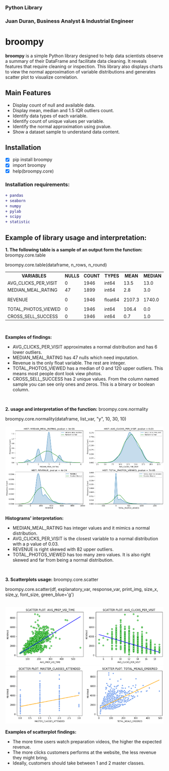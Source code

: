### Python Library
### Juan Duran, Business Analyst & Industrial Engineer
# broompy
**broompy** is a simple Python library designed to 
help data scientists observe a summary of their 
DataFrame and facilitate data cleaning. It reveals 
features that require cleaning or inspection. 
This library also displays charts to view the normal 
approximation of variable distributions and generates 
scatter plot to visualize correlation.

Main Features
-------------
  - Display count of null and available data.
  - Display mean, median and 1.5 IQR outliers count.
  - Identify data types of each variable.
  - Identify count of unique values per variable.
  - Identify the normal approximation using pvalue.
  - Show a dataset sample to understand data content.
  
Installation
-------------
- [x] pip install broompy
- [x] import broompy<br>
- [x] help(broompy.core)<br>

### Installation requirements:
```diff
+ pandas
+ seaborn
+ numpy
+ pylab
+ scipy
+ statistic
```

<!DOCTYPE html>
<html>
<body>
  
Example of library usage and interpretation:
-------------

**1. The following table is a sample of an output form the function:** broompy.core.table<br>

broompy.core.table(dataframe, n_rows, n_round)<br>

<table>
     <tr>
      <th>VARIABLES</th>
      <th>NULLS</th>
      <th>COUNT</th>
      <th>TYPES</th>
      <th>MEAN</th>
      <th>MEDIAN</th>
      <th>UNIQUES</th>
      <th>SAMPLE_________________________________</th>
      <th>Outliers</th>
      <th>pval(Norm)</th>
    </tr>
    <tr height="20">
      <td>AVG_CLICKS_PER_VISIT</td>
      <td>0</td>
      <td>1946</td>
      <td>int64</td>
      <td>13.5</td>
      <td>13.0</td>
      <td>15</td>
      <td>[11, 13, 12, 13, 13, 17, 10, 13, 12, 12]</td>
      <td>[6,0]</td>
      <td>0.03</td>
    </tr>
    <tr>
      <td>MEDIAN_MEAL_RATING</td>
      <td>47</td>
      <td>1899</td>
      <td>int64</td>
      <td>2.8</td>
      <td>3.0</td>
      <td>5</td>
      <td>[3, 3, 3, 3, 3, 2, 4, 3, 3, 3]</td>
      <td>[0,13]</td>
      <td>3e-06</td>
    </tr>
    <tr>
      <td>REVENUE</td>
      <td>0</td>
      <td>1946</td>
      <td>float64</td>
      <td>2107.3</td>
      <td>1740.0</td>
      <td>859</td>
      <td>[1880, 1495, 2572.5, 1647, 1923, 1250]</td>
      <td>[0,82]</td>
      <td>1e-21</td>
    </tr>
    <tr>
      <td>TOTAL_PHOTOS_VIEWED</td>
      <td>0</td>
      <td>1946</td>
      <td>int64</td>
      <td>106.4</td>
      <td>0.0</td>
      <td>371</td>
      <td>[0, 90, 0, 0, 253, 0, 705, 0, 0, 0]</td>
      <td>[0,120]</td>
      <td>5e-90</td>
    </tr>
      <td>CROSS_SELL_SUCCESS</td>
      <td>0</td>
      <td>1946</td>
      <td>int64</td>
      <td>0.7</td>
      <td>1.0</td>
      <td>2</td>
      <td>[1, 1, 1, 0, 1, 1, 0, 1, 1, 1]</td>
      <td></td>
      <td>1e-159</td>
</table><br>

**Examples of findings:**<br>
<ul>
  <li>AVG_CLICKS_PER_VISIT approximates a normal distribution and has 6 lower outliers.</li>
  <li>MEDIAN_MEAL_RATING has 47 nulls which need imputation.</li>
  <li>Revenue is the only float variable. The rest are integer.</li>
  <li>TOTAL_PHOTOS_VIEWED has a median of 0 and 120 upper outliers. This means most people dont look view photos.</li>
  <li>CROSS_SELL_SUCCESS has 2 unique values. From the column named sample you can see only ones and zeros. This is a binary or boolean column.</li>
</ul>
<br>

**2. usage and interpretation of the function:** broompy.core.normality<br>

broompy.core.normality(dataframe, list_var, "y", 10, 30, 10)<br><br>
<img src="https://raw.githubusercontent.com/juanduranc/imgs/master/normality.png" />
<br>

**Histograms' interpretation:**<br>
<ul>
  <li>MEDIAN_MEAL_RATING has integer  values and it mimics a normal distribution.</li>
  <li>AVG_CLICKS_PER_VISIT is the closest variable to a normal distribution with a p value of 0.03.</li>
  <li>REVENUE is right skewed with 82 upper outliers.</li>
  <li>TOTAL_PHOTOS_VIEWED has too many zero values. It is also right skewed and far from being a normal distribution.</li>
</ul>
<br>

**3. Scatterplots usage:** broompy.core.scatter<br>

broompy.core.scatter(df, explanatory_var, response_var, print_img, size_x, size_y, font_size, green_blue='g')<br><br>

<img src="https://raw.githubusercontent.com/juanduranc/imgs/master/scatter1.png" />
<img src="https://raw.githubusercontent.com/juanduranc/imgs/master/scatter2.png" />


**Examples of scatterplot findings:**<br>
<ul>
  <li>The more time users watch preparation videos, the higher the expected revenue.</li>
  <li>The more clicks customers performs at the website, the less revenue they might bring.</li>
  <li>Ideally, customers should take between 1 and 2 master classes.</li>
</ul>


</body>
</html>


